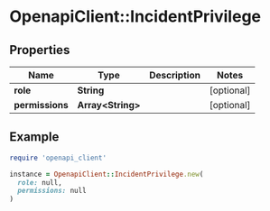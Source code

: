 # OpenapiClient::IncidentPrivilege

## Properties

| Name | Type | Description | Notes |
| ---- | ---- | ----------- | ----- |
| **role** | **String** |  | [optional] |
| **permissions** | **Array&lt;String&gt;** |  | [optional] |

## Example

```ruby
require 'openapi_client'

instance = OpenapiClient::IncidentPrivilege.new(
  role: null,
  permissions: null
)
```

